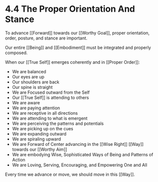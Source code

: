 # 4.4 The Proper Orientation And Stance

To advance [[Forward]] towards our [[Worthy Goal]], proper orientation, order, posture, and stance are important. 

Our entire [[Being]] and [[Embodiment]] must be integrated and properly composed. 

When our [[True Self]] emerges coherently and in [[Proper Order]]: 

- We are balanced 
- Our eyes are up  
- Our shoulders are back 
- Our spine is straight  
- We are Focused outward from the Self  
- Our [[True Self]] is attending to others  
- We are aware  
- We are paying attention  
- We are receptive in all directions 
- We are attending to what is emergent  
- We are perceiving the patterns and potentials 
- We are picking up on the cues 
- We are expanding outward 
- We are spiraling upward 
- We are Forward of Center advancing in the [[Wise Right]] [[Way]] towards our [[Worthy Aim]]  
- We are embodying Wise, Sophisticated Ways of Being and Patterns of Action 
- We are Loving, Serving, Encouraging, and Empowering One and All  

Every time we advance or move, we should move in this [[Way]]. 

